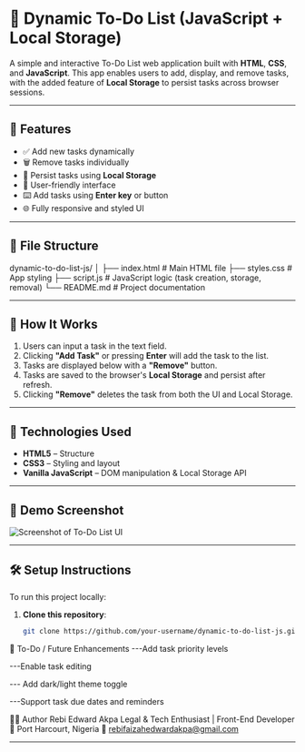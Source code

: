 # 📝 Dynamic To-Do List (JavaScript + Local Storage)

A simple and interactive To-Do List web application built with **HTML**, **CSS**, and **JavaScript**. This app enables users to add, display, and remove tasks, with the added feature of **Local Storage** to persist tasks across browser sessions.

---

## 🔧 Features

- ✅ Add new tasks dynamically
- 🗑️ Remove tasks individually
- 💾 Persist tasks using **Local Storage**
- 🎯 User-friendly interface
- ⌨️ Add tasks using **Enter key** or button
- 🌐 Fully responsive and styled UI

---

## 📂 File Structure

dynamic-to-do-list-js/
│
├── index.html # Main HTML file
├── styles.css # App styling
├── script.js # JavaScript logic (task creation, storage, removal)
└── README.md # Project documentation


---

## 🚀 How It Works

1. Users can input a task in the text field.
2. Clicking **"Add Task"** or pressing **Enter** will add the task to the list.
3. Tasks are displayed below with a **"Remove"** button.
4. Tasks are saved to the browser's **Local Storage** and persist after refresh.
5. Clicking **"Remove"** deletes the task from both the UI and Local Storage.

---

## 🧠 Technologies Used

- **HTML5** – Structure
- **CSS3** – Styling and layout
- **Vanilla JavaScript** – DOM manipulation & Local Storage API

---

## 🔄 Demo Screenshot

![Screenshot of To-Do List UI](https://via.placeholder.com/600x350.png?text=To-Do+List+App+Preview)

---

## 🛠️ Setup Instructions

To run this project locally:

1. **Clone this repository**:
   ```bash
   git clone https://github.com/your-username/dynamic-to-do-list-js.git

   
📌 To-Do / Future Enhancements
 ---Add task priority levels

 ---Enable task editing

--- Add dark/light theme toggle

 ---Support task due dates and reminders

👩‍💻 Author
Rebi Edward Akpa
Legal & Tech Enthusiast | Front-End Developer
📍 Port Harcourt, Nigeria
📧 rebifaizahedwardakpa@gmail.com

---

